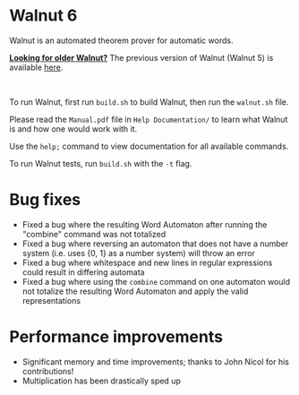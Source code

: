 # Walnut 6
Walnut is an automated theorem prover for automatic words.

<ins>**Looking for older Walnut?**</ins> The previous version of Walnut (Walnut 5) is available [here](https://github.com/firetto/Walnut/tree/walnut5). 

<br>

To run Walnut, first run `build.sh` to build Walnut, then run the `walnut.sh` file.

Please read the `Manual.pdf` file in `Help Documentation/` to learn what Walnut is and how one would work with it. 

Use the `help;` command to view documentation for all available commands.

To run Walnut tests, run `build.sh` with the `-t` flag.

# Bug fixes

- Fixed a bug where the resulting Word Automaton after running the "combine" command was not totalized
- Fixed a bug where reversing an automaton that does not have a number system (i.e. uses {0, 1} as a number system) will throw an error
- Fixed a bug where whitespace and new lines in regular expressions could result in differing automata
- Fixed a bug where using the `combine` command on one automaton would not totalize the resulting Word Automaton and apply the valid representations


# Performance improvements
- Significant memory and time improvements; thanks to John Nicol for his contributions!
- Multiplication has been drastically sped up
